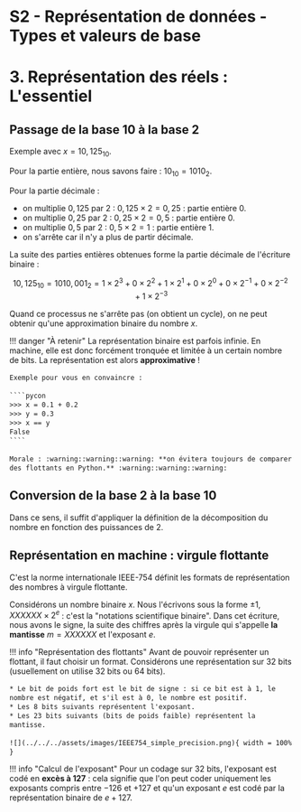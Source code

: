 # S2 - Représentation de données - Types et valeurs de base

# 3. Représentation des réels : L'essentiel

## Passage de la base 10 à la base 2

Exemple avec $x=10,125_{10}$.

Pour la partie entière, nous savons faire : $10_{10}=1010_2$.

Pour la partie décimale :

* on multiplie $0,125$ par $2$ : $0,125\times 2 = 0,25$ : partie entière $0$.
* on multiplie $0,25$ par $2$ : $0,25\times 2 = 0,5$ : partie entière $0$.
* on multiplie $0,5$ par $2$ : $0,5\times 2 = 1$ : partie entière $1$.
* on s'arrête car il n'y a plus de partir décimale.

La suite des parties entières obtenues forme la partie décimale de l'écriture binaire : 

$$10,125_{10} = 1010,001_2 = 1\times 2^3 + 0\times 2^2 + 1\times 2^1 + 0\times 2^0 + 0\times 2^{-1}+0\times 2^{-2}+1\times 2^{-3}$$

Quand ce processus ne s'arrête pas (on obtient un cycle), on ne peut obtenir qu'une approximation binaire du nombre $x$.

!!! danger "À retenir"
    La représentation binaire est parfois infinie. En machine, elle est donc forcément tronquée et limitée à un certain nombre de bits. La représentation est alors **approximative** !

    Exemple pour vous en convaincre : 

    ````pycon
    >>> x = 0.1 + 0.2
    >>> y = 0.3
    >>> x == y
    False
    ````

    Morale : :warning::warning::warning: **on évitera toujours de comparer des flottants en Python.** :warning::warning::warning:

## Conversion de la base 2 à la base 10

Dans ce sens, il suffit d'appliquer la définition de la décomposition du nombre en fonction des puissances de 2.

## Représentation en machine : virgule flottante

C'est la norme internationale IEEE-754 définit les formats de représentation des nombres à virgule flottante.

Considérons un nombre binaire $x$. Nous l'écrivons sous la forme $\pm 1,XXXXXX\times 2^e$ : c'est la "notations scientifique binaire". Dans cet écriture, nous avons le signe, la suite des chiffres après la virgule qui s'appelle **la mantisse** $m=XXXXXX$ et l'exposant $e$.

!!! info "Représentation des flottants"
    Avant de pouvoir représenter un flottant, il faut choisir un format. Considérons une représentation sur 32 bits (usuellement on utilise 32 bits ou 64 bits).

    * Le bit de poids fort est le bit de signe : si ce bit est à 1, le nombre est négatif, et s'il est à 0, le nombre est positif.
    * Les 8 bits suivants représentent l'exposant.
    * Les 23 bits suivants (bits de poids faible) représentent la mantisse.

    ![](../../../assets/images/IEEE754_simple_precision.png){ width = 100% }

!!! info "Calcul de l'exposant"
    Pour un codage sur 32 bits, l'exposant est codé en **excès à 127** : cela signifie que l'on peut coder uniquement les exposants compris entre $-126$ et $+127$ et qu'un exposant $e$ est codé par la représentation binaire de $e+127$.
